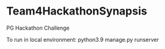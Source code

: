# Team4HackathonSynapsis
PG Hackathon Challenge

To run in local environment:
python3.9 manage.py runserver